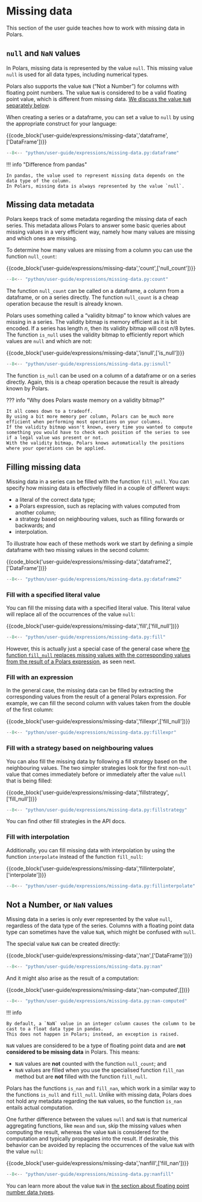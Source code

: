 # Missing data

This section of the user guide teaches how to work with missing data in Polars.

## `null` and `NaN` values

In Polars, missing data is represented by the value `null`. This missing value `null` is used for
all data types, including numerical types.

Polars also supports the value `NaN` (“Not a Number”) for columns with floating point numbers. The
value `NaN` is considered to be a valid floating point value, which is different from missing data.
[We discuss the value `NaN` separately below](#not-a-number-or-nan-values).

When creating a series or a dataframe, you can set a value to `null` by using the appropriate
construct for your language:

{{code_block('user-guide/expressions/missing-data','dataframe',['DataFrame'])}}

```python exec="on" result="text" session="user-guide/missing-data"
--8<-- "python/user-guide/expressions/missing-data.py:dataframe"
```

!!! info "Difference from pandas"

    In pandas, the value used to represent missing data depends on the data type of the column.
    In Polars, missing data is always represented by the value `null`.

## Missing data metadata

Polars keeps track of some metadata regarding the missing data of each series. This metadata allows
Polars to answer some basic queries about missing values in a very efficient way, namely how many
values are missing and which ones are missing.

To determine how many values are missing from a column you can use the function `null_count`:

{{code_block('user-guide/expressions/missing-data','count',['null_count'])}}

```python exec="on" result="text" session="user-guide/missing-data"
--8<-- "python/user-guide/expressions/missing-data.py:count"
```

The function `null_count` can be called on a dataframe, a column from a dataframe, or on a series
directly. The function `null_count` is a cheap operation because the result is already known.

Polars uses something called a “validity bitmap” to know which values are missing in a series. The
validity bitmap is memory efficient as it is bit encoded. If a series has length $n$, then its
validity bitmap will cost $n / 8$ bytes. The function `is_null` uses the validity bitmap to
efficiently report which values are `null` and which are not:

{{code_block('user-guide/expressions/missing-data','isnull',['is_null'])}}

```python exec="on" result="text" session="user-guide/missing-data"
--8<-- "python/user-guide/expressions/missing-data.py:isnull"
```

The function `is_null` can be used on a column of a dataframe or on a series directly. Again, this
is a cheap operation because the result is already known by Polars.

??? info "Why does Polars waste memory on a validity bitmap?"

    It all comes down to a tradeoff.
    By using a bit more memory per column, Polars can be much more efficient when performing most operations on your columns.
    If the validity bitmap wasn't known, every time you wanted to compute something you would have to check each position of the series to see if a legal value was present or not.
    With the validity bitmap, Polars knows automatically the positions where your operations can be applied.

## Filling missing data

Missing data in a series can be filled with the function `fill_null`. You can specify how missing
data is effectively filled in a couple of different ways:

- a literal of the correct data type;
- a Polars expression, such as replacing with values computed from another column;
- a strategy based on neighbouring values, such as filling forwards or backwards; and
- interpolation.

To illustrate how each of these methods work we start by defining a simple dataframe with two
missing values in the second column:

{{code_block('user-guide/expressions/missing-data','dataframe2',['DataFrame'])}}

```python exec="on" result="text" session="user-guide/missing-data"
--8<-- "python/user-guide/expressions/missing-data.py:dataframe2"
```

### Fill with a specified literal value

You can fill the missing data with a specified literal value. This literal value will replace all of
the occurrences of the value `null`:

{{code_block('user-guide/expressions/missing-data','fill',['fill_null'])}}

```python exec="on" result="text" session="user-guide/missing-data"
--8<-- "python/user-guide/expressions/missing-data.py:fill"
```

However, this is actually just a special case of the general case where
[the function `fill_null` replaces missing values with the corresponding values from the result of a Polars expression](#fill-with-a-strategy-based-on-neighbouring-values),
as seen next.

### Fill with an expression

In the general case, the missing data can be filled by extracting the corresponding values from the
result of a general Polars expression. For example, we can fill the second column with values taken
from the double of the first column:

{{code_block('user-guide/expressions/missing-data','fillexpr',['fill_null'])}}

```python exec="on" result="text" session="user-guide/missing-data"
--8<-- "python/user-guide/expressions/missing-data.py:fillexpr"
```

### Fill with a strategy based on neighbouring values

You can also fill the missing data by following a fill strategy based on the neighbouring values.
The two simpler strategies look for the first non-`null` value that comes immediately before or
immediately after the value `null` that is being filled:

{{code_block('user-guide/expressions/missing-data','fillstrategy',['fill_null'])}}

```python exec="on" result="text" session="user-guide/missing-data"
--8<-- "python/user-guide/expressions/missing-data.py:fillstrategy"
```

You can find other fill strategies in the API docs.

### Fill with interpolation

Additionally, you can fill missing data with interpolation by using the function `interpolate`
instead of the function `fill_null`:

{{code_block('user-guide/expressions/missing-data','fillinterpolate',['interpolate'])}}

```python exec="on" result="text" session="user-guide/missing-data"
--8<-- "python/user-guide/expressions/missing-data.py:fillinterpolate"
```

## Not a Number, or `NaN` values

Missing data in a series is only ever represented by the value `null`, regardless of the data type
of the series. Columns with a floating point data type can sometimes have the value `NaN`, which
might be confused with `null`.

The special value `NaN` can be created directly:

{{code_block('user-guide/expressions/missing-data','nan',['DataFrame'])}}

```python exec="on" result="text" session="user-guide/missing-data"
--8<-- "python/user-guide/expressions/missing-data.py:nan"
```

And it might also arise as the result of a computation:

{{code_block('user-guide/expressions/missing-data','nan-computed',[])}}

```python exec="on" result="text" session="user-guide/missing-data"
--8<-- "python/user-guide/expressions/missing-data.py:nan-computed"
```

!!! info

    By default, a `NaN` value in an integer column causes the column to be cast to a float data type in pandas.
    This does not happen in Polars; instead, an exception is raised.

`NaN` values are considered to be a type of floating point data and are **not considered to be
missing data** in Polars. This means:

- `NaN` values are **not** counted with the function `null_count`; and
- `NaN` values are filled when you use the specialised function `fill_nan` method but are **not**
  filled with the function `fill_null`.

Polars has the functions `is_nan` and `fill_nan`, which work in a similar way to the functions
`is_null` and `fill_null`. Unlike with missing data, Polars does not hold any metadata regarding the
`NaN` values, so the function `is_nan` entails actual computation.

One further difference between the values `null` and `NaN` is that numerical aggregating functions,
like `mean` and `sum`, skip the missing values when computing the result, whereas the value `NaN` is
considered for the computation and typically propagates into the result. If desirable, this behavior
can be avoided by replacing the occurrences of the value `NaN` with the value `null`:

{{code_block('user-guide/expressions/missing-data','nanfill',['fill_nan'])}}

```python exec="on" result="text" session="user-guide/missing-data"
--8<-- "python/user-guide/expressions/missing-data.py:nanfill"
```

You can learn more about the value `NaN` in
[the section about floating point number data types](../concepts/data-types-and-structures.md#floating-point-numbers).
